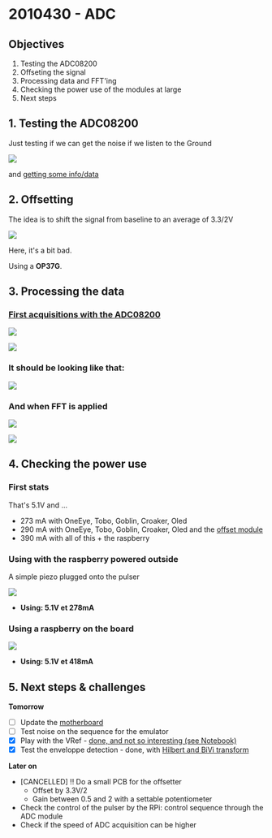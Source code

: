 # 2010430 - ADC

## Objectives

1. Testing the ADC08200
2. Offseting the signal
3. Processing data and FFT'ing
4. Checking the power use of the modules at large
5. Next steps

## 1. Testing the ADC08200

Just testing if we can get the noise if we listen to the Ground

![](/images/ADC08200-Noise.png)

and [getting some info/data](/ADC08200/20170430-ADC08200-FirstAcqs.ipynb)

## 2. Offsetting

The idea is to shift the signal from baseline to an average of 3.3/2V 

![](/offset/offset_good_GSmall.JPG)

Here, it's a bit bad.

Using a __OP37G__.

## 3. Processing the data

### [First acquisitions with the ADC08200](/ADC08200/20170430-ADC08200-FirstAcqs.ipynb)

![](/images/ADC08200silentADC.png)

![](/images/ADC08200silentADCfft.png)

### It should be looking like that:

![](/images/offset_good_GSmall.JPG)

### And when FFT is applied

![](/images/ADC08200piezoFFTed.png)

![](/images/20170422-detailedFFT.png)

## 4. Checking the power use

### First stats

That's 5.1V and ...
* 273 mA with OneEye, Tobo, Goblin, Croaker, Oled
* 290 mA with OneEye, Tobo, Goblin, Croaker, Oled and the [offset module](/offset/)
* 390 mA with all of this + the raspberry

### Using with the raspberry powered outside

A simple piezo plugged onto the pulser

![](/offset/20170430_175050.jpg)

* __Using: 5.1V et 278mA__

### Using a raspberry on the board

![](/offset/20170430_172456.jpg)

* __Using: 5.1V et 418mA__

## 5. Next steps & challenges

__Tomorrow__
* [ ] Update the [motherboard](https://github.com/kelu124/echomods/blob/master/doj/brief_v2.md)
* [ ] Test noise on the sequence for the emulator 
* [x] Play with the VRef - [done, and not so interesting (see Notebook)](/ADC08200/20170501-TestingVref.ipynb)
* [x] Test the enveloppe detection - done, with [Hilbert and BiVi transform](/ADC08200/20170430-ADC08200-FirstAcqs.ipynb)

__Later on__
* [CANCELLED] !! Do a small PCB for the offsetter
    * Offset by 3.3V/2
    * Gain between 0.5 and 2 with a settable potentiometer 
* Check the control of the pulser by the RPi: control sequence through the ADC module
* Check if the speed of ADC acquisition can be higher

